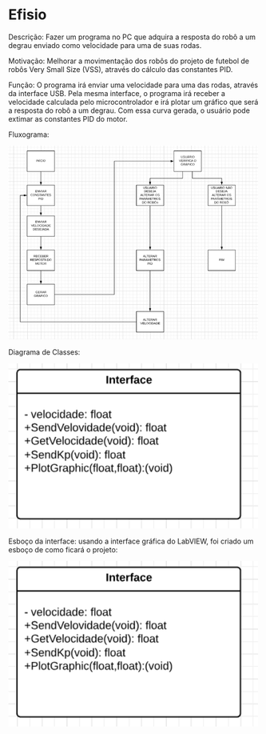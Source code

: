 # Efisio

Descrição: Fazer um programa no PC que adquira a resposta do robô a um degrau enviado como velocidade para uma de suas rodas.

Motivação: Melhorar a movimentação dos robôs do projeto de futebol de robôs Very Small Size (VSS), através do cálculo das constantes PID.   

Função: O programa irá enviar uma velocidade para uma das rodas, através da interface USB. Pela mesma interface, o programa irá receber a
velocidade calculada pelo microcontrolador e irá plotar um gráfico que será a resposta do robô a um degrau. Com essa curva gerada, o 
usuário pode extimar as constantes PID do motor.

Fluxograma:

<img src="Imagens/Fluxograma.PNG" width="500">

Diagrama de Classes:

<img src="Imagens/Diagrama_de_Classes1.PNG " width="500">


Esboço da interface: usando a interface gráfica do LabVIEW, foi criado um esboço de como ficará o projeto:


<img src="Imagens/Diagrama_de_Classes1.PNG " width="500">
